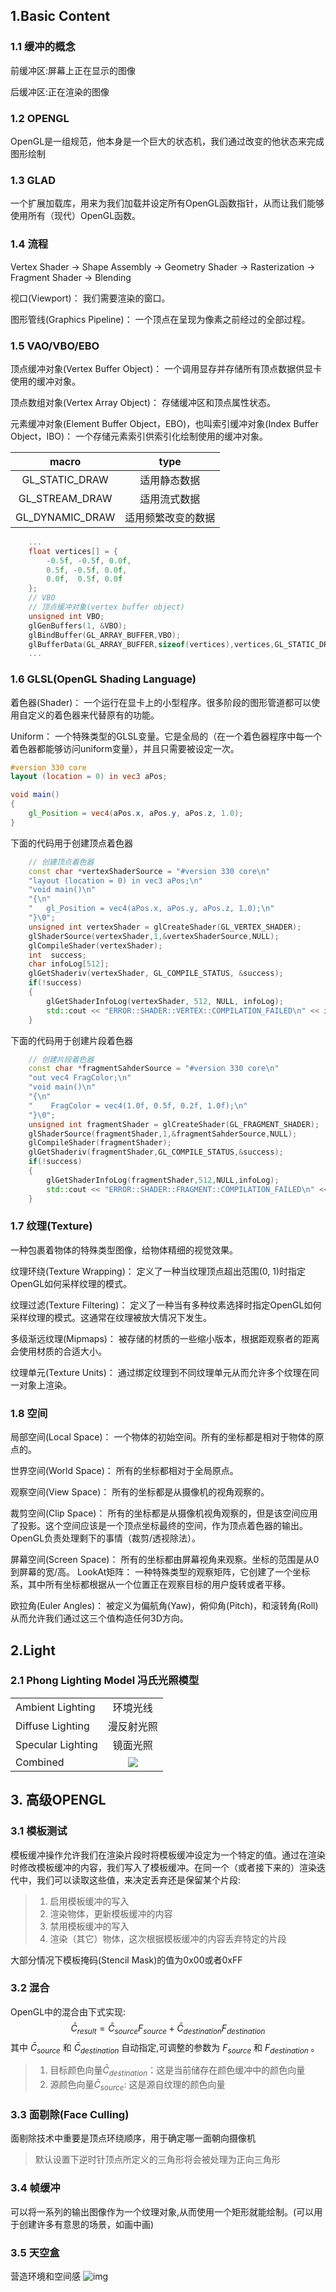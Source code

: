 ## 1.Basic Content
### 1.1 缓冲的概念
前缓冲区:屏幕上正在显示的图像

后缓冲区:正在渲染的图像
### 1.2 OPENGL
OpenGL是一组规范，他本身是一个巨大的状态机，我们通过改变的他状态来完成图形绘制

### 1.3 GLAD
一个扩展加载库，用来为我们加载并设定所有OpenGL函数指针，从而让我们能够使用所有（现代）OpenGL函数。

### 1.4 流程

Vertex Shader -> Shape Assembly -> Geometry Shader -> Rasterization -> Fragment Shader -> Blending


视口(Viewport)： 我们需要渲染的窗口。

图形管线(Graphics Pipeline)： 一个顶点在呈现为像素之前经过的全部过程。

### 1.5 VAO/VBO/EBO

顶点缓冲对象(Vertex Buffer Object)： 一个调用显存并存储所有顶点数据供显卡使用的缓冲对象。

顶点数组对象(Vertex Array Object)： 存储缓冲区和顶点属性状态。

元素缓冲对象(Element Buffer Object，EBO)，也叫索引缓冲对象(Index Buffer Object，IBO)： 一个存储元素索引供索引化绘制使用的缓冲对象。

|      macro      |        type        |
| :-------------: | :----------------: |
| GL_STATIC_DRAW  |    适用静态数据    |
| GL_STREAM_DRAW  |    适用流式数据    |
| GL_DYNAMIC_DRAW | 适用频繁改变的数据 |

```cpp
    ...
    float vertices[] = {
        -0.5f, -0.5f, 0.0f,
        0.5f, -0.5f, 0.0f,
        0.0f,  0.5f, 0.0f
    };
    // VBO
    // 顶点缓冲对象(vertex buffer object)
    unsigned int VBO;
    glGenBuffers(1, &VBO);
    glBindBuffer(GL_ARRAY_BUFFER,VBO);
    glBufferData(GL_ARRAY_BUFFER,sizeof(vertices),vertices,GL_STATIC_DRAW);
    ...
```

### 1.6 GLSL(OpenGL Shading Language)

着色器(Shader)： 一个运行在显卡上的小型程序。很多阶段的图形管道都可以使用自定义的着色器来代替原有的功能。

Uniform： 一个特殊类型的GLSL变量。它是全局的（在一个着色器程序中每一个着色器都能够访问uniform变量），并且只需要被设定一次。

```glsl
#version 330 core
layout (location = 0) in vec3 aPos;

void main()
{
    gl_Position = vec4(aPos.x, aPos.y, aPos.z, 1.0);
}
```
下面的代码用于创建顶点着色器
```cpp
    // 创建顶点着色器
    const char *vertexShaderSource = "#version 330 core\n"
    "layout (location = 0) in vec3 aPos;\n"
    "void main()\n"
    "{\n"
    "   gl_Position = vec4(aPos.x, aPos.y, aPos.z, 1.0);\n"
    "}\0";
    unsigned int vertexShader = glCreateShader(GL_VERTEX_SHADER);
    glShaderSource(vertexShader,1,&vertexShaderSource,NULL);
    glCompileShader(vertexShader);
    int  success;
    char infoLog[512];
    glGetShaderiv(vertexShader, GL_COMPILE_STATUS, &success);
    if(!success)
    {
        glGetShaderInfoLog(vertexShader, 512, NULL, infoLog);
        std::cout << "ERROR::SHADER::VERTEX::COMPILATION_FAILED\n" << infoLog << std::endl;
    }
```
下面的代码用于创建片段着色器

```cpp
    // 创建片段着色器
    const char *fragmentSahderSource = "#version 330 core\n"
    "out vec4 FragColor;\n"
    "void main()\n"
    "{\n"
    "    FragColor = vec4(1.0f, 0.5f, 0.2f, 1.0f);\n"
    "}\0";
    unsigned int fragmentShader = glCreateShader(GL_FRAGMENT_SHADER);
    glShaderSource(fragmentShader,1,&fragmentSahderSource,NULL);
    glCompileShader(fragmentShader);
    glGetShaderiv(fragmentShader,GL_COMPILE_STATUS,&success);
    if(!success)
    {
        glGetShaderInfoLog(fragmentShader,512,NULL,infoLog);
        std::cout << "ERROR::SHADER::FRAGMENT::COMPILATION_FAILED\n" << infoLog << std::endl;
    }
```


### 1.7 纹理(Texture)
一种包裹着物体的特殊类型图像，给物体精细的视觉效果。

纹理环绕(Texture Wrapping)： 定义了一种当纹理顶点超出范围(0, 1)时指定OpenGL如何采样纹理的模式。

纹理过滤(Texture Filtering)： 定义了一种当有多种纹素选择时指定OpenGL如何采样纹理的模式。这通常在纹理被放大情况下发生。

多级渐远纹理(Mipmaps)： 被存储的材质的一些缩小版本，根据距观察者的距离会使用材质的合适大小。

纹理单元(Texture Units)： 通过绑定纹理到不同纹理单元从而允许多个纹理在同一对象上渲染。

### 1.8 空间
局部空间(Local Space)： 一个物体的初始空间。所有的坐标都是相对于物体的原点的。

世界空间(World Space)： 所有的坐标都相对于全局原点。

观察空间(View Space)： 所有的坐标都是从摄像机的视角观察的。

裁剪空间(Clip Space)： 所有的坐标都是从摄像机视角观察的，但是该空间应用了投影。这个空间应该是一个顶点坐标最终的空间，作为顶点着色器的输出。OpenGL负责处理剩下的事情（裁剪/透视除法）。

屏幕空间(Screen Space)： 所有的坐标都由屏幕视角来观察。坐标的范围是从0到屏幕的宽/高。
LookAt矩阵： 一种特殊类型的观察矩阵，它创建了一个坐标系，其中所有坐标都根据从一个位置正在观察目标的用户旋转或者平移。

欧拉角(Euler Angles)： 被定义为偏航角(Yaw)，俯仰角(Pitch)，和滚转角(Roll)从而允许我们通过这三个值构造任何3D方向。


## 2.Light

### 2.1 Phong Lighting Model 冯氏光照模型
|                   |                                                                          |
| ----------------- | :----------------------------------------------------------------------: |
| Ambient Lighting  |                                 环境光线                                 |
| Diffuse Lighting  |                                漫反射光照                                |
| Specular Lighting |                                 镜面光照                                 |
| Combined          | ![](https://learnopengl-cn.github.io/img/02/02/basic_lighting_phong.png) |


## 3. 高级OPENGL
### 3.1 模板测试
模板缓冲操作允许我们在渲染片段时将模板缓冲设定为一个特定的值。通过在渲染时修改模板缓冲的内容，我们写入了模板缓冲。在同一个（或者接下来的）渲染迭代中，我们可以读取这些值，来决定丢弃还是保留某个片段:
> 1. 启用模板缓冲的写入
> 2. 渲染物体，更新模板缓冲的内容
> 3. 禁用模板缓冲的写入
> 4. 渲染（其它）物体，这次根据模板缓冲的内容丢弃特定的片段

大部分情况下模板掩码(Stencil Mask)的值为0x00或者0xFF

### 3.2 混合
OpenGL中的混合由下式实现:
$$\bar{C}_{result} = \bar{C}_{source}F_{source} + \bar{C}_{destination}F_{destination}$$
其中 $\bar{C}_{source}$ 和 $\bar{C}_{destination}$ 自动指定,可调整的参数为 $F_{source}$ 和 $F_{destination}$ 。
> 1. 目标颜色向量$\bar{C}_{destination}$：这是当前储存在颜色缓冲中的颜色向量
> 2. 源颜色向量$\bar{C}_{source}$: 这是源自纹理的颜色向量

### 3.3 面剔除(Face Culling)
面剔除技术中重要是顶点环绕顺序，用于确定哪一面朝向摄像机
>默认设置下逆时针顶点所定义的三角形将会被处理为正向三角形


### 3.4 帧缓冲

可以将一系列的输出图像作为一个纹理对象,从而使用一个矩形就能绘制。(可以用于创建许多有意思的场景，如画中画)

### 3.5 天空盒

营造环境和空间感
![img](img/chpater_4_skyBox.png)

